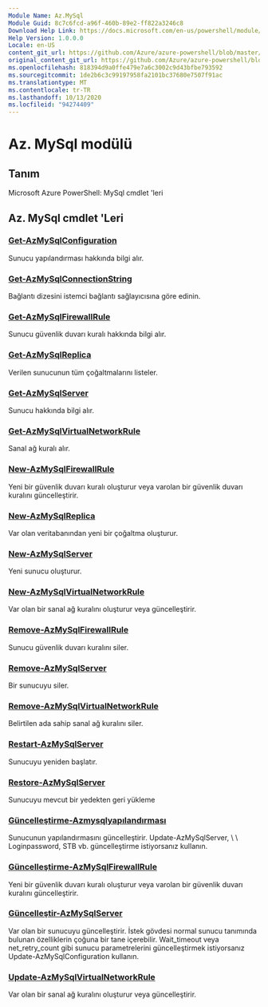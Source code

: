```yaml
---
Module Name: Az.MySql
Module Guid: 8c7c6fcd-a96f-460b-89e2-ff822a3246c8
Download Help Link: https://docs.microsoft.com/en-us/powershell/module/az.mysql
Help Version: 1.0.0.0
Locale: en-US
content_git_url: https://github.com/Azure/azure-powershell/blob/master/src/MySql/help/Az.MySql.md
original_content_git_url: https://github.com/Azure/azure-powershell/blob/master/src/MySql/help/Az.MySql.md
ms.openlocfilehash: 818394d9a0ffe479e7a6c3002c9d43bfbe793592
ms.sourcegitcommit: 1de2b6c3c99197958fa2101bc37680e7507f91ac
ms.translationtype: MT
ms.contentlocale: tr-TR
ms.lasthandoff: 10/13/2020
ms.locfileid: "94274409"
---
```

# Az. MySql modülü
## Tanım
Microsoft Azure PowerShell: MySql cmdlet 'leri

## Az. MySql cmdlet 'Leri
### [Get-AzMySqlConfiguration](Get-AzMySqlConfiguration.md)
Sunucu yapılandırması hakkında bilgi alır.

### [Get-AzMySqlConnectionString](Get-AzMySqlConnectionString.md)
Bağlantı dizesini istemci bağlantı sağlayıcısına göre edinin.

### [Get-AzMySqlFirewallRule](Get-AzMySqlFirewallRule.md)
Sunucu güvenlik duvarı kuralı hakkında bilgi alır.

### [Get-AzMySqlReplica](Get-AzMySqlReplica.md)
Verilen sunucunun tüm çoğaltmalarını listeler.

### [Get-AzMySqlServer](Get-AzMySqlServer.md)
Sunucu hakkında bilgi alır.

### [Get-AzMySqlVirtualNetworkRule](Get-AzMySqlVirtualNetworkRule.md)
Sanal ağ kuralı alır.

### [New-AzMySqlFirewallRule](New-AzMySqlFirewallRule.md)
Yeni bir güvenlik duvarı kuralı oluşturur veya varolan bir güvenlik duvarı kuralını güncelleştirir.

### [New-AzMySqlReplica](New-AzMySqlReplica.md)
Var olan veritabanından yeni bir çoğaltma oluşturur.

### [New-AzMySqlServer](New-AzMySqlServer.md)
Yeni sunucu oluşturur.

### [New-AzMySqlVirtualNetworkRule](New-AzMySqlVirtualNetworkRule.md)
Var olan bir sanal ağ kuralını oluşturur veya güncelleştirir.

### [Remove-AzMySqlFirewallRule](Remove-AzMySqlFirewallRule.md)
Sunucu güvenlik duvarı kuralını siler.

### [Remove-AzMySqlServer](Remove-AzMySqlServer.md)
Bir sunucuyu siler.

### [Remove-AzMySqlVirtualNetworkRule](Remove-AzMySqlVirtualNetworkRule.md)
Belirtilen ada sahip sanal ağ kuralını siler.

### [Restart-AzMySqlServer](Restart-AzMySqlServer.md)
Sunucuyu yeniden başlatır.

### [Restore-AzMySqlServer](Restore-AzMySqlServer.md)
Sunucuyu mevcut bir yedekten geri yükleme

### [Güncelleştirme-Azmysqlyapılandırması](Update-AzMySqlConfiguration.md)
Sunucunun yapılandırmasını güncelleştirir.
Update-AzMySqlServer, \ \ Loginpassword, STB vb. güncelleştirme istiyorsanız kullanın.

### [Güncelleştirme-AzMySqlFirewallRule](Update-AzMySqlFirewallRule.md)
Yeni bir güvenlik duvarı kuralı oluşturur veya varolan bir güvenlik duvarı kuralını güncelleştirir.

### [Güncelleştir-AzMySqlServer](Update-AzMySqlServer.md)
Var olan bir sunucuyu güncelleştirir.
İstek gövdesi normal sunucu tanımında bulunan özelliklerin çoğuna bir tane içerebilir.
Wait_timeout veya net_retry_count gibi sunucu parametrelerini güncelleştirmek istiyorsanız Update-AzMySqlConfiguration kullanın.

### [Update-AzMySqlVirtualNetworkRule](Update-AzMySqlVirtualNetworkRule.md)
Var olan bir sanal ağ kuralını oluşturur veya güncelleştirir.

